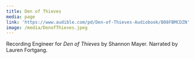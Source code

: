 ```yaml
---
title: Den of Thieves
media: page
link: 'https://www.audible.com/pd/Den-of-Thieves-Audiobook/B08FBMCDZN'
image: /media/DenofThieves.jpeg
---
```


Recording Engineer for *Den of Thieves* by Shannon Mayer. Narrated by Lauren Fortgang.

